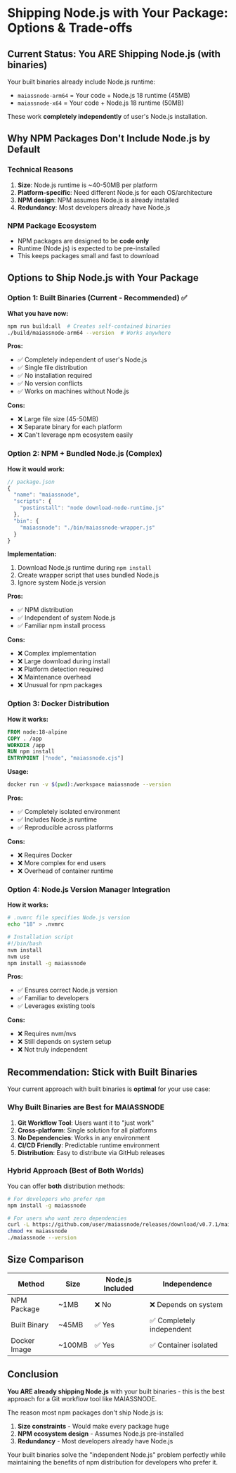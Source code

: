 # Shipping Node.js with Your Package: Options & Trade-offs

## Current Status: You ARE Shipping Node.js (with binaries)

Your built binaries already include Node.js runtime:
- `maiassnode-arm64` = Your code + Node.js 18 runtime (45MB)
- `maiassnode-x64` = Your code + Node.js 18 runtime (50MB)

These work **completely independently** of user's Node.js installation.

## Why NPM Packages Don't Include Node.js by Default

### Technical Reasons
1. **Size**: Node.js runtime is ~40-50MB per platform
2. **Platform-specific**: Need different Node.js for each OS/architecture
3. **NPM design**: NPM assumes Node.js is already installed
4. **Redundancy**: Most developers already have Node.js

### NPM Package Ecosystem
- NPM packages are designed to be **code only**
- Runtime (Node.js) is expected to be pre-installed
- This keeps packages small and fast to download

## Options to Ship Node.js with Your Package

### Option 1: Built Binaries (Current - Recommended) ✅

**What you have now:**
```bash
npm run build:all  # Creates self-contained binaries
./build/maiassnode-arm64 --version  # Works anywhere
```

**Pros:**
- ✅ Completely independent of user's Node.js
- ✅ Single file distribution
- ✅ No installation required
- ✅ No version conflicts
- ✅ Works on machines without Node.js

**Cons:**
- ❌ Large file size (45-50MB)
- ❌ Separate binary for each platform
- ❌ Can't leverage npm ecosystem easily

### Option 2: NPM + Bundled Node.js (Complex)

**How it would work:**
```javascript
// package.json
{
  "name": "maiassnode",
  "scripts": {
    "postinstall": "node download-node-runtime.js"
  },
  "bin": {
    "maiassnode": "./bin/maiassnode-wrapper.js"
  }
}
```

**Implementation:**
1. Download Node.js runtime during `npm install`
2. Create wrapper script that uses bundled Node.js
3. Ignore system Node.js version

**Pros:**
- ✅ NPM distribution
- ✅ Independent of system Node.js
- ✅ Familiar npm install process

**Cons:**
- ❌ Complex implementation
- ❌ Large download during install
- ❌ Platform detection required
- ❌ Maintenance overhead
- ❌ Unusual for npm packages

### Option 3: Docker Distribution

**How it works:**
```dockerfile
FROM node:18-alpine
COPY . /app
WORKDIR /app
RUN npm install
ENTRYPOINT ["node", "maiassnode.cjs"]
```

**Usage:**
```bash
docker run -v $(pwd):/workspace maiassnode --version
```

**Pros:**
- ✅ Completely isolated environment
- ✅ Includes Node.js runtime
- ✅ Reproducible across platforms

**Cons:**
- ❌ Requires Docker
- ❌ More complex for end users
- ❌ Overhead of container runtime

### Option 4: Node.js Version Manager Integration

**How it works:**
```bash
# .nvmrc file specifies Node.js version
echo "18" > .nvmrc

# Installation script
#!/bin/bash
nvm install
nvm use
npm install -g maiassnode
```

**Pros:**
- ✅ Ensures correct Node.js version
- ✅ Familiar to developers
- ✅ Leverages existing tools

**Cons:**
- ❌ Requires nvm/nvs
- ❌ Still depends on system setup
- ❌ Not truly independent

## Recommendation: Stick with Built Binaries

Your current approach with built binaries is **optimal** for your use case:

### Why Built Binaries are Best for MAIASSNODE

1. **Git Workflow Tool**: Users want it to "just work"
2. **Cross-platform**: Single solution for all platforms
3. **No Dependencies**: Works in any environment
4. **CI/CD Friendly**: Predictable runtime environment
5. **Distribution**: Easy to distribute via GitHub releases

### Hybrid Approach (Best of Both Worlds)

You can offer **both** distribution methods:

```bash
# For developers who prefer npm
npm install -g maiassnode

# For users who want zero dependencies
curl -L https://github.com/user/maiassnode/releases/download/v0.7.1/maiassnode-linux-x64 -o maiassnode
chmod +x maiassnode
./maiassnode --version
```

## Size Comparison

| Method | Size | Node.js Included | Independence |
|--------|------|------------------|--------------|
| NPM Package | ~1MB | ❌ No | ❌ Depends on system |
| Built Binary | ~45MB | ✅ Yes | ✅ Completely independent |
| Docker Image | ~100MB | ✅ Yes | ✅ Container isolated |

## Conclusion

**You ARE already shipping Node.js** with your built binaries - this is the best approach for a Git workflow tool like MAIASSNODE.

The reason most npm packages don't ship Node.js is:
1. **Size constraints** - Would make every package huge
2. **NPM ecosystem design** - Assumes Node.js pre-installed
3. **Redundancy** - Most developers already have Node.js

Your built binaries solve the "independent Node.js" problem perfectly while maintaining the benefits of npm distribution for developers who prefer it.
